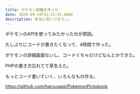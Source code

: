 ```yaml
---
title: ポケモン図鑑を作った
date: 2020-09-19T22:31:31.604Z
description: 本当に思いつきで。。。
---
```

ポケモンのAPIを使ってみたかったのが原因。

久しぶりにコードが書きたくなって、4時間で作った。

ポケモンの詳細画面ないし、コードぐちゃだけどなんとかできた。

PHPの書き方忘れてて草生えた。

もっとコード書いていく、いろんなもの作る。

<https://github.com/haruusagi/PokemonPictubook>